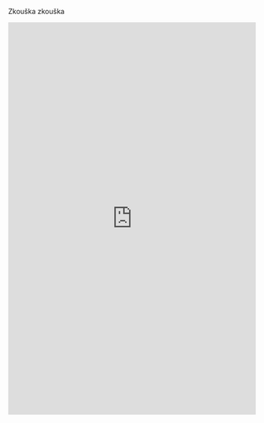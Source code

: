 Zkouška zkouška
<iframe src="https://uploads.knightlab.com/storymapjs/825feaf2aa847400e98169ca9b76fc82/husitske-valky/index.html" frameborder="0" width="100%" height="800"></iframe>

